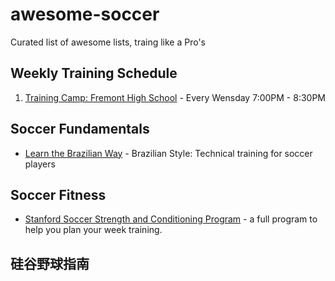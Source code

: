 # awesome-soccer

Curated list of awesome lists, traing like a Pro's

## Weekly Training Schedule
1. [Training Camp: Fremont High School](https://www.google.com/maps/place/Fremont+High+School/@37.3533182,-122.0382673,17z/data=!4m8!1m2!2m1!1sfremont+high+school!3m4!1s0x808fb67f653a3697:0xd9c9e57933775863!8m2!3d37.353891!4d-122.0346795) - Every Wensday 7:00PM - 8:30PM

## Soccer Fundamentals

- [Learn the Brazilian Way](https://www.youtube.com/watch?v=bzjVnj8Gms4) - Brazilian Style: Technical training for soccer players
## Soccer Fitness
- [Stanford Soccer Strength and Conditioning Program](http://froeberg.com/soccerunited/stanfordfitness.pdf) - a full program to help you plan your week training.
## 硅谷野球指南
